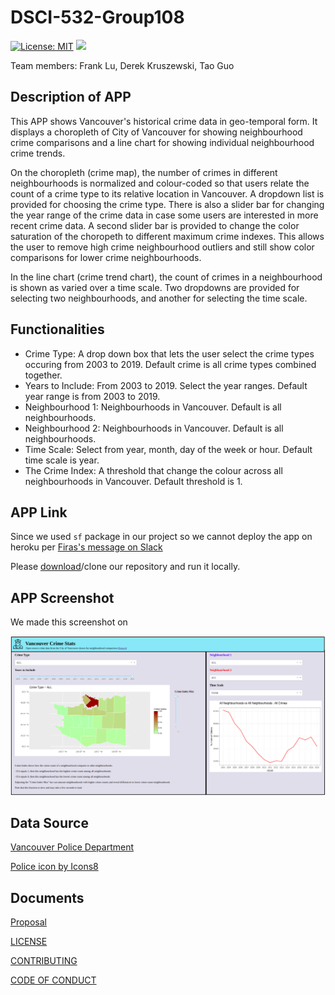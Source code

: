 # DSCI-532-Group108

[![License: MIT](https://img.shields.io/badge/License-MIT-yellow.svg)](https://opensource.org/licenses/MIT)
[![](https://img.shields.io/endpoint?url=https%3A%2F%2Fraw.githubusercontent.com%2Ftguo9%2Ficon_test%2Fmaster%2Ftest.json)](https://plot.ly/dash/)

Team members: Frank Lu, Derek Kruszewski, Tao Guo  

## Description of APP  
This APP shows Vancouver's historical crime data in geo-temporal form. It displays a choropleth of City of Vancouver for showing neighbourhood crime comparisons and a line chart for showing individual neighbourhood crime trends.
  
On the choropleth (crime map), the number of crimes in different neighbourhoods is normalized and colour-coded so that users relate the count of a crime type to its relative location in Vancouver. A dropdown list is provided for choosing the crime type. There is also a slider bar for changing the year range of the crime data in case some users are interested in more recent crime data. A second slider bar is provided to change the color saturation of the choropeth to different maximum crime indexes. This allows the user to remove high crime neighbourhood outliers and still show color comparisons for lower crime neighbourhoods.
  
In the line chart (crime trend chart), the count of crimes in a neighbourhood is shown as varied over a time scale. Two dropdowns are provided for selecting two neighbourhoods, and another for selecting the time scale.

## Functionalities
- Crime Type: A drop down box that lets the user select the crime types occuring from 2003 to 2019. Default crime is all crime types combined together.
- Years to Include: From 2003 to 2019. Select the year ranges. Default year range is from 2003 to 2019.
- Neighbourhood 1: Neighbourhoods in Vancouver. Default is all neighbourhoods.
- Neighbourhood 2: Neighbourhoods in Vancouver. Default is all neighbourhoods.
- Time Scale: Select from year, month, day of the week or hour. Default time scale is year.
- The Crime Index: A threshold that change the colour across all neighbourhoods in Vancouver. Default threshold is 1.

## APP Link

Since we used `sf` package in our project so we cannot deploy the app on heroku per [Firas's message on Slack](https://ubc-mds.slack.com/archives/C24J4AW3Z/p1576255148006900)

Please [download](https://github.com/UBC-MDS/DSCI-532-Group108-R/archive/master.zip)/clone our repository and run it locally. 

## APP Screenshot

We made this screenshot on 

![](img/app-view-milestone4.png)

## Data Source

[Vancouver Police Department](https://geodash.vpd.ca/opendata/)

<a href="https://icons8.com/icon/49098/police">Police icon by Icons8</a>

## Documents

[Proposal](https://github.com/UBC-MDS/DSCI-532-Group108-R/blob/master/proposal.md)

[LICENSE](https://github.com/UBC-MDS/DSCI-532-Group108-R/blob/master/LICENSE)

[CONTRIBUTING](https://github.com/UBC-MDS/DSCI-532-Group108-R/blob/master/CONTRIBUTING.md)

[CODE OF CONDUCT](https://github.com/UBC-MDS/DSCI-532-Group108-R/blob/master/CODE_OF_CONDUCT.md)